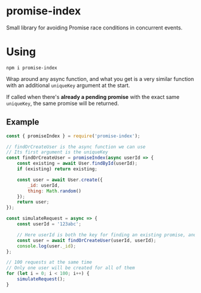 # promise-index

Small library for avoiding Promise race conditions in concurrent events.

# Using

```
npm i promise-index
```

Wrap around any async function, and what you get is a very similar function with an additional `uniqueKey` argument at the start.

If called when there's **already a pending promise** with the exact same `uniqueKey`, the same promise will be returned.

## Example

```js
const { promiseIndex } = require('promise-index');

// findOrCreateUser is the async function we can use
// Its first argument is the uniqueKey
const findOrCreateUser = promiseIndex(async userId => {
	const existing = await User.findById(userId);
	if (existing) return existing;

	const user = await User.create({
		_id: userId,
		thing: Math.random()
	});
	return user;
});

const simulateRequest = async => {
	const userId = '123abc';

	// Here userId is both the key for finding an existing promise, and the first argument of the function
	const user = await findOrCreateUser(userId, userId);
	console.log(user._id);
};

// 100 requests at the same time
// Only one user will be created for all of them
for (let i = 0; i < 100; i++) {
	simulateRequest();
}
```
